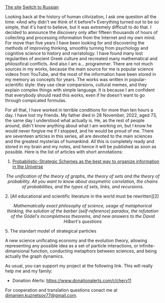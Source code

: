 [1]: https://cherv11.github.io/Theory-of-Everything/works/ru/PSS
[2]: https://cherv11.github.io/Theory-of-Everything/works/ru/ABIW
[site]: https://cherv11.github.io/Theory-of-Everything/en_readme
[ru]: https://cherv11.github.io/Theory-of-Everything/ru_readme

[The site][site]
[Switch to Russian][ru]

Looking back at the history of human cilivization, I ask one question all the time: «And why didn't we think of it before?» Everything turned out to be so simple, that it's hard to believe, but it was extremely difficult to do that. I decided to announce the discovery only after fifteen thousands of hours of collecting and processing information from the Internet and my own mind. For move than five years I have been looking for and discovering the methods of improving thinking, smoothly turning from psychology and cognitive science to history and narratology. I have found many lost regularities of ancient Greek culture and recreated many mathematical and philosofical conflicts. And also I am a... programmer. There are not much sources in my works, because the main source for me is popular science videos from YouTube, and the most of the information have been stored in my memory as concepts for years. The works was written in popular-scientific style: they use clear comparsions, cultural memes, and they explain complex things with simple language. It is because I am confident that everybody should read this works, even if he doesn't want to go through compicated formulas.

For all that, I have worked in terrible conditions for more than ten hours a day. I have lost my friends. My father died in 28 November, 2022, aged 73, the same day I understood what actually <veiled/> is. He, as the rest of people around, didn't know anything about what I am working on, but I know he would never forgive me if I stopped, and he would be proud of me. There are seventeen articles in this series, all are devoted to the main sciences and the greatest mysterias of humankind. All this is completely ready and stored in my brain and my notes, and hence it will be published as soon as possible. Here is the list of articles with short annotations:

1. [Probabilistic-Strategic Schemes as the best way to organize information in the Universe][1] 
<p style="text-align: center; font-style: italic">The unification of the theory of graphs, the theory of sets and the theory of probability. All you want to know about assymetric correlation, the chains of probabilities, and the types of sets, links, and recursions. </p>
2. [All educational and scientific literature in the world must be rewritten][2] 
<p style="text-align: center; font-style: italic">Mathematically exact philosophy of science, usage of metaphorical thinking, the solution of the barber (self-reference) paradox, the refutation of the Gödel's incompletness theorems, and new answers to the David Hilbert's questions</p>
5. The standart model of strategical particles
<p syle="text-align: center; font-style: italic">A new science unificating economy and the evolution theory, allowing representing any possible idea as a set of particle interactions, or infinite-dimansional function, conducting metaphors between sciences, and being actually the graph dynamics.</p>

As usual, you can support my project at the following link. This will really help me and my family:
- Donation Alerts: https://www.donationalerts.com/r/cherv11

For cooperation and translation questions conact me at dimanjen.kuznetsov77@gmail.com.